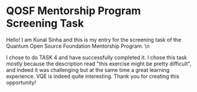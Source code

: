 # QOSF Mentorship Program Screening Task

Hello! I am Kunal Sinha and this is my entry for the screening task of the Quantum Open Source Foundation Mentorship Program. \n

I chose to do TASK 4 and have successfully completed it. I chose this task mostly because the description read "this exercise might be pretty difficult", and indeed it was challenging but at the same time a great learning experience. VQE is indeed quite interesting. 
Thank you for creating this opportunity!
